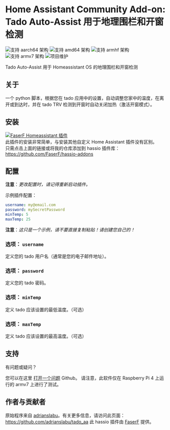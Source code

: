 # Home Assistant Community Add-on: Tado Auto-Assist 用于地理围栏和开窗检测
![支持 aarch64 架构][aarch64-shield] ![支持 amd64 架构][amd64-shield] ![支持 armhf 架构][armhf-shield] ![支持 armv7 架构][armv7-shield]
![项目维护][maintenance-shield]

Tado Auto-Assist 用于 Homeassistant OS 的地理围栏和开窗检测

## 关于

一个 python 脚本，根据您在 tado 应用中的设置，自动调整您家中的温度，在离开或到达时，并在 tado TRV 检测到开窗时自动关闭加热（激活开窗模式）。

## 安装

[![FaserF Homeassistant 插件](https://my.home-assistant.io/badges/supervisor_add_addon_repository.svg)](https://my.home-assistant.io/redirect/supervisor_add_addon_repository/?repository_url=https%3A%2F%2Fgithub.com%2FFaserF%2Fhassio-addons)
<br />
此插件的安装非常简单，与安装其他自定义 Home Assistant 插件没有区别。<br />
只需点击上面的链接或将我的仓库添加到 hassio 插件库： <https://github.com/FaserF/hassio-addons>

## 配置

**注意**：_更改配置时，请记得重新启动插件。_

示例插件配置：

```yaml
username: my@email.com
password: mySecretPassword
minTemp: 5
maxTemp: 25
```

**注意**：_这只是一个示例，请不要直接复制粘贴！请创建您自己的！_

### 选项： `username`

定义您的 tado 用户名（通常是您的电子邮件地址）。

### 选项： `password`

定义您的 tado 密码。

### 选项： `minTemp`

定义 tado 应该设置的最低温度。（可选）

### 选项： `maxTemp`

定义 tado 应该设置的最高温度。（可选）

## 支持

有问题或疑问？

您可以在这里 [打开一个问题][issue] Github。
请注意，此软件仅在 Raspberry Pi 4 上运行的 armv7 上进行了测试。

## 作者与贡献者

原始程序来自 [adrianslabu]。有关更多信息，请访问此页面： <https://github.com/adrianslabu/tado_aa>
此 hassio 插件由 [FaserF] 提供。

[maintenance-shield]: https://img.shields.io/maintenance/yes/2024.svg
[aarch64-shield]: https://img.shields.io/badge/aarch64-yes-green.svg
[amd64-shield]: https://img.shields.io/badge/amd64-yes-green.svg
[armhf-shield]: https://img.shields.io/badge/armhf-yes-green.svg
[armv7-shield]: https://img.shields.io/badge/armv7-yes-green.svg
[FaserF]: https://github.com/FaserF/
[issue]: https://github.com/FaserF/hassio-addons/issues
[adrianslabu]: https://github.com/adrianslabu